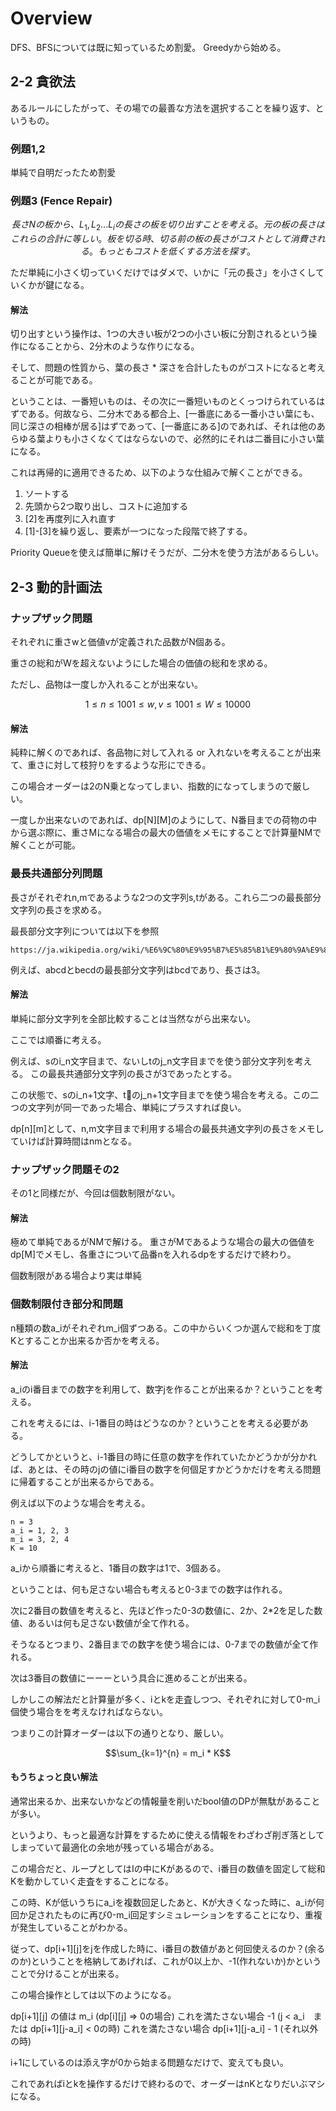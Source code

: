 # Overview
DFS、BFSについては既に知っているため割愛。
Greedyから始める。

## 2-2 貪欲法
あるルールにしたがって、その場での最善な方法を選択することを繰り返す、というもの。

### 例題1,2
単純で自明だったため割愛

### 例題3 (Fence Repair)
```math
長さNの板から、 L_1,L_2...L_i の長さの板を切り出すことを考える。
元の板の長さはこれらの合計に等しい。
板を切る時、切る前の板の長さがコストとして消費される。もっともコストを低くする方法を探す。
```
ただ単純に小さく切っていくだけではダメで、いかに「元の長さ」を小さくしていくかが鍵になる。

#### 解法
切り出すという操作は、1つの大きい板が2つの小さい板に分割されるという操作になることから、2分木のような作りになる。

そして、問題の性質から、葉の長さ * 深さを合計したものがコストになると考えることが可能である。

ということは、一番短いものは、その次に一番短いものとくっつけられているはずである。何故なら、二分木である都合上、[一番底にある一番小さい葉にも、同じ深さの相棒が居る]はずであって、[一番底にある]のであれば、それは他のあらゆる葉よりも小さくなくてはならないので、必然的にそれは二番目に小さい葉になる。

これは再帰的に適用できるため、以下のような仕組みで解くことができる。

1. ソートする
2. 先頭から2つ取り出し、コストに追加する
3. [2]を再度列に入れ直す
4. [1]-[3]を繰り返し、要素が一つになった段階で終了する。

Priority Queueを使えば簡単に解けそうだが、二分木を使う方法があるらしい。


## 2-3 動的計画法
### ナップザック問題
それぞれに重さwと価値vが定義された品数がN個ある。

重さの総和がWを超えないようにした場合の価値の総和を求める。

ただし、品物は一度しか入れることが出来ない。
```math
1 \leq n \leq 100
1 \leq w,v \leq 100
1 \leq W \leq 10000
```

#### 解法
純粋に解くのであれば、各品物に対して入れる or 入れないを考えることが出来て、重さに対して枝狩りをするような形にできる。

この場合オーダーは2のN乗となってしまい、指数的になってしまうので厳しい。

一度しか出来ないのであれば、dp[N][M]のようにして、N番目までの荷物の中から選ぶ際に、重さMになる場合の最大の価値をメモにすることで計算量NMで解くことが可能。


### 最長共通部分列問題
長さがそれぞれn,mであるような2つの文字列s,tがある。これら二つの最長部分文字列の長さを求める。

最長部分文字列については以下を参照

    https://ja.wikipedia.org/wiki/%E6%9C%80%E9%95%B7%E5%85%B1%E9%80%9A%E9%83%A8%E5%88%86%E5%88%97%E5%95%8F%E9%A1%8C

例えば、abcdとbecdの最長部分文字列はbcdであり、長さは3。

#### 解法
単純に部分文字列を全部比較することは当然ながら出来ない。

ここでは順番に考える。

例えば、sのi_n文字目まで、ないしtのj_n文字目までを使う部分文字列を考える。
この最長共通部分文字列の長さが3であったとする。

この状態で、sのi_n+1文字、tのj_n+1文字目までを使う場合を考える。この二つの文字列が同一であった場合、単純にプラスすれば良い。

dp[n][m]として、n,m文字目まで利用する場合の最長共通文字列の長さをメモしていけば計算時間はnmとなる。

### ナップザック問題その2
その1と同様だが、今回は個数制限がない。

#### 解法
極めて単純であるがNMで解ける。
重さがMであるような場合の最大の価値をdp[M]でメモし、各重さについて品番nを入れるdpをするだけで終わり。

個数制限がある場合より実は単純


### 個数制限付き部分和問題
n種類の数a_iがそれぞれm_i個ずつある。この中からいくつか選んで総和を丁度Kとすることか出来るか否かを考える。

#### 解法
a_iのi番目までの数字を利用して、数字jを作ることが出来るか？ということを考える。

これを考えるには、i-1番目の時はどうなのか？ということを考える必要がある。

どうしてかというと、i-1番目の時に任意の数字を作れていたかどうかが分かれば、あとは、その時のjの値にi番目の数字を何個足すかどうかだけを考える問題に帰着することが出来るからである。

例えば以下のような場合を考える。

    n = 3
    a_i = 1, 2, 3
    m_i = 3, 2, 4
    K = 10

a_iから順番に考えると、1番目の数字は1で、3個ある。

ということは、何も足さない場合も考えると0-3までの数字は作れる。

次に2番目の数値を考えると、先ほど作った0-3の数値に、2か、2*2を足した数値、あるいは何も足さない数値が全て作れる。

そうなるとつまり、2番目までの数字を使う場合には、0-7までの数値が全て作れる。

次は3番目の数値にーーーという具合に進めることが出来る。

しかしこの解法だと計算量が多く、iとkを走査しつつ、それぞれに対して0-m_i個使う場合をを考えなければならない。

つまりこの計算オーダーは以下の通りとなり、厳しい。

```math
\sum_{k=1}^{n} = m_i * K
```

#### もうちょっと良い解法
通常出来るか、出来ないかなどの情報量を削いだbool値のDPが無駄があることが多い。

というより、もっと最適な計算をするために使える情報をわざわざ削ぎ落としてしまっていて最適化の余地が残っている場合がある。

この場合だと、ループとしてはIの中にKがあるので、i番目の数値を固定して総和Kを動かしていく走査をすることになる。

この時、Kが低いうちにa_iを複数回足したあと、Kが大きくなった時に、a_iが何回か足されたものに再び0-m_i回足すシミュレーションをすることになり、重複が発生していることがわかる。

従って、dp[i+1][j]をjを作成した時に、i番目の数値があと何回使えるのか？(余るのか)ということを格納してあげれば、これが0以上か、-1(作れないか)かということで分けることが出来る。

この場合操作としては以下のようになる。

dp[i+1][j] の値は
    m_i (dp[i][j] => 0の場合)
        これを満たさない場合
    -1 (j < a_i　または dp[i+1][j-a_i] < 0の時)
        これを満たさない場合
    dp[i+1][j-a_i] - 1 (それ以外の時)

i+1にしているのは添え字が0から始まる問題なだけで、変えても良い。

これであればiとkを操作するだけで終わるので、オーダーはnKとなりだいぶマシになる。


